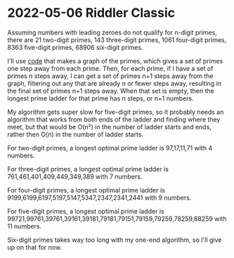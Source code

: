 2022-05-06 Riddler Classic
==========================
Assuming numbers with leading zeroes do not qualify for n-digit primes,
there are 21 two-digit primes, 143 three-digit primes, 1061 four-digit
primes, 8363 five-digit primes, 68906 six-digit primes.

I'll use [code](20220506c.hs) that makes a graph of the primes, which gives
a set of primes one step away from each prime.  Then, for each prime, if
I have a set of primes n steps away, I can get a set of primes n+1 steps
away from the graph, filtering out any that are already n or fewer steps
away, resulting in the final set of primes n+1 steps away.  When that
set is empty, then the longest prime ladder for that prime has n steps,
or n+1 numbers.

My algorithm gets super slow for five-digit primes, so it probably needs
an algorithm that works from both ends of the ladder and finding where they
meet, but that would be O(n²) in the number of ladder starts and ends,
rather then O(n) in the number of ladder starts.

For two-digit primes, a longest optimal prime ladder is
97,17,11,71
with 4 numbers.

For three-digit primes, a longest optimal prime ladder is
761,461,401,409,449,349,389
with 7 numbers.

For four-digit primes, a longest optimal prime ladder is
9199,6199,6197,5197,5147,5347,2347,2341,2441
with 9 numbers.

For five-digit primes, a longest optimal prime ladder is
99721,99761,39761,39161,39181,79181,79151,79159,79259,78259,88259
with 11 numbers.

Six-digit primes takes way too long with my one-end algorithm, so I'll
give up on that for now.
